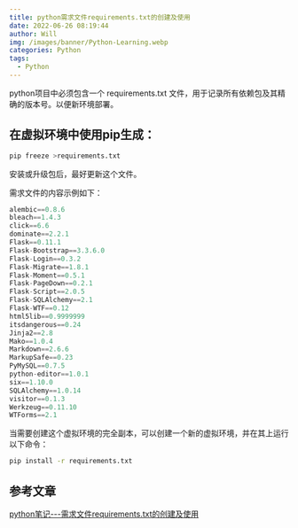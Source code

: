 ```yaml
---
title: python需求文件requirements.txt的创建及使用
date: 2022-06-26 08:19:44
author: Will
img: /images/banner/Python-Learning.webp
categories: Python
tags:
  - Python
---
```



python项目中必须包含一个 requirements.txt 文件，用于记录所有依赖包及其精确的版本号。以便新环境部署。

## 在虚拟环境中使用pip生成：

```bash
pip freeze >requirements.txt
```
安装或升级包后，最好更新这个文件。

需求文件的内容示例如下：

```python
alembic==0.8.6
bleach==1.4.3
click==6.6
dominate==2.2.1
Flask==0.11.1
Flask-Bootstrap==3.3.6.0
Flask-Login==0.3.2
Flask-Migrate==1.8.1
Flask-Moment==0.5.1
Flask-PageDown==0.2.1
Flask-Script==2.0.5
Flask-SQLAlchemy==2.1
Flask-WTF==0.12
html5lib==0.9999999
itsdangerous==0.24
Jinja2==2.8
Mako==1.0.4
Markdown==2.6.6
MarkupSafe==0.23
PyMySQL==0.7.5
python-editor==1.0.1
six==1.10.0
SQLAlchemy==1.0.14
visitor==0.1.3
Werkzeug==0.11.10
WTForms==2.1

```

当需要创建这个虚拟环境的完全副本，可以创建一个新的虚拟环境，并在其上运行以下命令：

```bash
pip install -r requirements.txt
```



## 参考文章
[python笔记---需求文件requirements.txt的创建及使用](https://blog.csdn.net/loyachen/article/details/52028825)